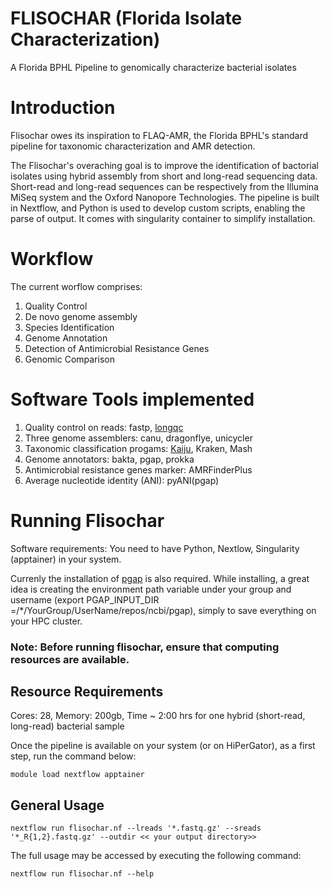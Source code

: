 # FLISOCHAR (Florida Isolate Characterization) 
A Florida BPHL Pipeline to genomically characterize bacterial isolates

# Introduction

Flisochar owes its inspiration to FLAQ-AMR, the Florida BPHL's standard pipeline for taxonomic characterization and AMR detection.

The Flisochar's overaching goal is to improve the identification of bactorial isolates using hybrid assembly from short and long-read sequencing data. Short-read and long-read sequences can be respectively from the Illumina MiSeq system and the Oxford Nanopore Technologies. 
The pipeline is built in Nextflow, and Python is used to develop custom scripts, enabling the parse of output. It comes with singularity container to simplify installation.

# Workflow

The current worflow comprises:
1) Quality Control
2) De novo genome assembly
3) Species Identification
4) Genome Annotation
5) Detection of Antimicrobial Resistance Genes
6) Genomic Comparison

# Software Tools implemented
1. Quality control on reads: fastp, [longqc](https://github.com/yfukasawa/LongQC)
2. Three genome assemblers: canu, dragonflye, unicycler
3. Taxonomic classification progams: [Kaiju](https://github.com/bioinformatics-centre/kaiju), Kraken, Mash
4. Genome annotators: bakta, pgap, prokka 
5. Antimicrobial resistance genes marker: AMRFinderPlus
6. Average nucleotide identity (ANI): pyANI(pgap)

# Running Flisochar
Software requirements: You need to have Python, Nextlow, Singularity (apptainer) in your system.

Currenly the installation of [pgap](https://github.com/ncbi/pgap/wiki/Quick-Start) is also required. While installing, a great idea is creating the environment path variable under your group and username (export PGAP_INPUT_DIR =/*/YourGroup/UserName/repos/ncbi/pgap), simply to save everything on your HPC cluster.

### Note: Before running flisochar, ensure that computing resources are available.

## Resource Requirements

Cores: 28, Memory: 200gb, Time ~ 2:00 hrs for one hybrid (short-read, long-read) bacterial sample 
 
Once the pipeline is available on your system (or on HiPerGator), as a first step, run the command below:

```
module load nextflow apptainer
```

## General Usage

```
nextflow run flisochar.nf --lreads '*.fastq.gz' --sreads '*_R{1,2}.fastq.gz' --outdir << your output directory>>

```
The full usage may be accessed by executing the following command:

```
nextflow run flisochar.nf --help
```




